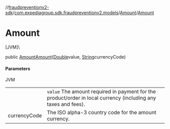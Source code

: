 //[fraudpreventionv2-sdk](../../../index.md)/[com.expediagroup.sdk.fraudpreventionv2.models](../index.md)/[Amount](index.md)/[Amount](-amount.md)

# Amount

[JVM]\

public [Amount](index.md)[Amount](-amount.md)([Double](https://docs.oracle.com/javase/8/docs/api/java/lang/Double.html)value, [String](https://docs.oracle.com/javase/8/docs/api/java/lang/String.html)currencyCode)

#### Parameters

JVM

| | |
|---|---|
|  | `value` The amount required in payment for the product/order in local currency (including any taxes and fees). |
| currencyCode | The ISO  alpha-3 country code for the amount currency. |
